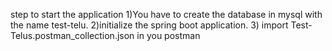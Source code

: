 step to start the application
1)You have to create the database in mysql with the name test-telu.
2)initialize the spring boot application.
3) import Test-Telus.postman_collection.json in you postman

